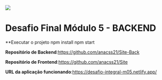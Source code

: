 ![](https://i.imgur.com/xG74tOh.png)

# Desafio Final Módulo 5 - BACKEND

**Executar o projeto
npm install
npm start

**Repositório de Backend**:https://github.com/anacss21/Site-Back

**Repositório de Frontend**:https://github.com/anacss21/Site

**URL da aplicação funcionando**:https://desafio-integral-m05.netlify.app/
